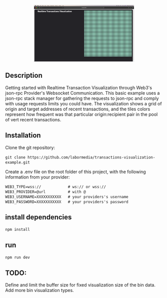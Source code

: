 <p align="center">
  <img src="https://github.com/labormedia/transactions-visualization-example/raw/main/assets/landing.png" width="320" alt="Example Screenshot" />
</p>

## Description

Getting started with Realtime Transaction Visualization through Web3's json-rpc Provider's Websocket Communication.
This basic example uses a json-rpc stack manager for gathering the requests to json-rpc and comply with usage requests limits you could have.
The visualization shows a grid of origin and target addresses of recent transactions, and the tiles colors represent how frequent was that particular origin:recipient pair in the pool of vert recent transactions.  

## Installation

Clone the git repository:
```
git clone https://github.com/labormedia/transactions-visualization-example.git
```

Create a .env file on the root folder of this project, with the following information from your provider:

```
WEB3_TYPE=wss://            # ws:// or wss://
WEB3_PROVIDER=@url          # with @
WEB3_USERNAME=XXXXXXXXXXX   # your providers's username
WEB3_PASSWORD=XXXXXXXXXXX   # your providers's password
```

## install dependencies

`npm install`

## run

`npm run dev`


## TODO:

Define and limit the buffer size for fixed visualization size of the bin data. 
Add more bin visualization types.